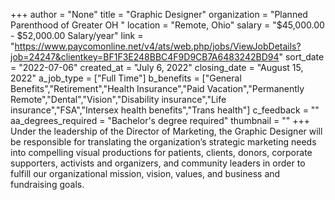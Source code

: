 +++
author = "None"
title = "Graphic Designer"
organization = "Planned Parenthood of Greater OH "
location = "Remote, Ohio"
salary = "$45,000.00 - $52,000.00 Salary/year"
link = "https://www.paycomonline.net/v4/ats/web.php/jobs/ViewJobDetails?job=24247&clientkey=BF1F3E248BBC4F9D9CB7A6483242BD94"
sort_date = "2022-07-06"
created_at = "July 6, 2022"
closing_date = "August 15, 2022"
a_job_type = ["Full Time"]
b_benefits = ["General Benefits","Retirement","Health Insurance","Paid Vacation","Permanently Remote","Dental","Vision","Disability insurance","Life insurance","FSA","Intersex health benefits","Trans health"]
c_feedback = ""
aa_degrees_required = "Bachelor's degree required"
thumbnail = ""
+++
Under the leadership of the Director of Marketing, the Graphic Designer will be responsible for translating the organization’s strategic marketing needs into compelling visual productions for patients, clients, donors, corporate supporters, activists and organizers, and community leaders in order to fulfill our organizational mission, vision, values, and business and fundraising goals.